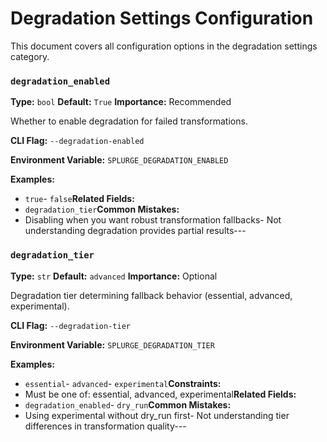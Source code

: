 # Degradation Settings Configuration

This document covers all configuration options in the degradation settings category.

### `degradation_enabled`

**Type:** `bool`
**Default:** `True`
**Importance:** Recommended

Whether to enable degradation for failed transformations.

**CLI Flag:** `--degradation-enabled`

**Environment Variable:** `SPLURGE_DEGRADATION_ENABLED`

**Examples:**
- `true`- `false`**Related Fields:**
- `degradation_tier`**Common Mistakes:**
- Disabling when you want robust transformation fallbacks- Not understanding degradation provides partial results---

### `degradation_tier`

**Type:** `str`
**Default:** `advanced`
**Importance:** Optional

Degradation tier determining fallback behavior (essential, advanced, experimental).

**CLI Flag:** `--degradation-tier`

**Environment Variable:** `SPLURGE_DEGRADATION_TIER`

**Examples:**
- `essential`- `advanced`- `experimental`**Constraints:**
- Must be one of: essential, advanced, experimental**Related Fields:**
- `degradation_enabled`- `dry_run`**Common Mistakes:**
- Using experimental without dry_run first- Not understanding tier differences in transformation quality---

